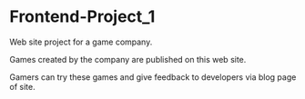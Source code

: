 # Frontend-Project_1
Web site project for a game company.

Games created by the company are published on this web site.

Gamers can try these games and give feedback to developers via blog page of site.
